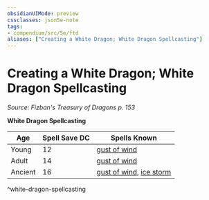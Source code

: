 ```yaml
---
obsidianUIMode: preview
cssclasses: json5e-note
tags:
- compendium/src/5e/ftd
aliases: ["Creating a White Dragon; White Dragon Spellcasting"]
---
```

# Creating a White Dragon; White Dragon Spellcasting
*Source: Fizban's Treasury of Dragons p. 153* 

**White Dragon Spellcasting**

| Age | Spell Save DC | Spells Known |
|-----|---------------|--------------|
| Young | 12 | [gust of wind](compendium/spells/gust-of-wind.md) |
| Adult | 14 | [gust of wind](compendium/spells/gust-of-wind.md) |
| Ancient | 16 | [gust of wind](compendium/spells/gust-of-wind.md), [ice storm](compendium/spells/ice-storm.md) |
^white-dragon-spellcasting